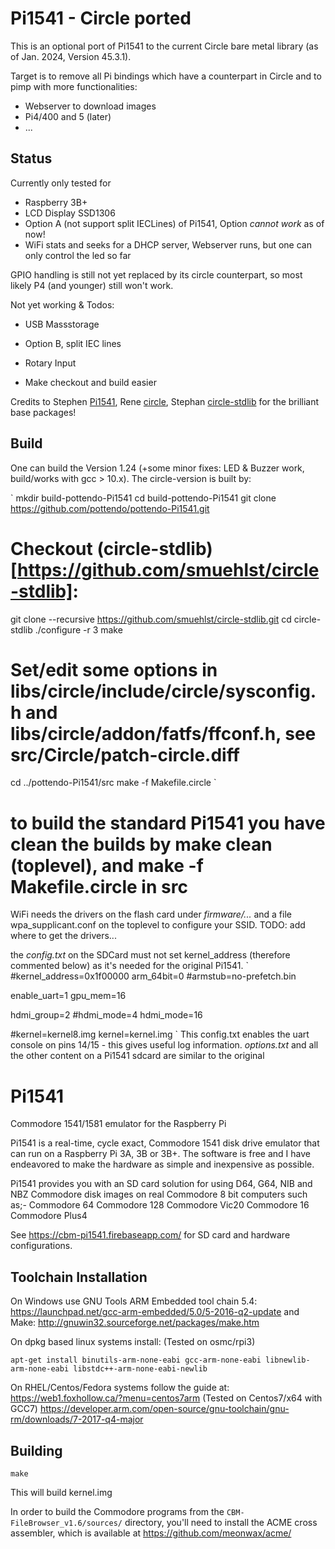 # Pi1541 - Circle ported

This is an optional port of Pi1541 to the current Circle bare metal library (as of Jan. 2024, Version 45.3.1).

Target is to remove all Pi bindings which have a counterpart in Circle and to pimp with more functionalities:
- Webserver to download images
- Pi4/400 and 5 (later)
- ...

Status
------
Currently only tested for
- Raspberry 3B+
- LCD Display SSD1306
- Option A (not support split IECLines) of Pi1541, Option *cannot work* as of now!
- WiFi stats and seeks for a DHCP server, Webserver runs, but one can only control the led so far

GPIO handling is still not yet replaced by its circle counterpart, so most likely P4 (and younger) still won't work.

Not yet working & Todos:
- USB Massstorage
- Option B, split IEC lines
- Rotary Input

- Make checkout and build easier

Credits to Stephen [Pi1541](https://cbm-pi1541.firebaseapp.com/), Rene [circle](https://github.com/rsta2/circle), Stephan [circle-stdlib](https://github.com/smuehlst/circle-stdlib) for the brilliant base packages!

Build
-----
One can build the Version 1.24 (+some minor fixes: LED & Buzzer work, build/works with gcc > 10.x).
The circle-version is built by:


`
mkdir build-pottendo-Pi1541
cd build-pottendo-Pi1541
git clone https://github.com/pottendo/pottendo-Pi1541.git
# Checkout (circle-stdlib)[https://github.com/smuehlst/circle-stdlib]:
git clone --recursive https://github.com/smuehlst/circle-stdlib.git
cd circle-stdlib
./configure -r 3
make

# Set/edit some options in libs/circle/include/circle/sysconfig.h and libs/circle/addon/fatfs/ffconf.h, see src/Circle/patch-circle.diff

cd ../pottendo-Pi1541/src
make -f Makefile.circle
`
# to build the standard Pi1541 you have clean the builds by make clean (toplevel), and make -f Makefile.circle in src


WiFi needs the drivers on the flash card under *firmware/...* and a file wpa_supplicant.conf on the toplevel to configure your SSID.
TODO: add where to get the drivers...

the *config.txt* on the SDCard must not set kernel_address (therefore commented below) as it's needed for the original Pi1541.
`
#kernel_address=0x1f00000
arm_64bit=0
#armstub=no-prefetch.bin 

enable_uart=1
gpu_mem=16

hdmi_group=2
#hdmi_mode=4
hdmi_mode=16

#kernel=kernel8.img
kernel=kernel.img
`
This config.txt enables the uart console on pins 14/15 - this gives useful log information.
*options.txt* and all the other content on a Pi1541 sdcard are similar to the original

# Pi1541

Commodore 1541/1581 emulator for the Raspberry Pi

Pi1541 is a real-time, cycle exact, Commodore 1541 disk drive emulator that can run on a Raspberry Pi 3A, 3B or 3B+. The software is free and I have endeavored to make the hardware as simple and inexpensive as possible.

Pi1541 provides you with an SD card solution for using D64, G64, NIB and NBZ Commodore disk images on real Commodore 8 bit computers such as;-
Commodore 64
Commodore 128
Commodore Vic20
Commodore 16
Commodore Plus4

See https://cbm-pi1541.firebaseapp.com/ for SD card and hardware configurations.

Toolchain Installation
----------------------

On Windows use GNU Tools ARM Embedded tool chain 5.4:
https://launchpad.net/gcc-arm-embedded/5.0/5-2016-q2-update
and Make:
http://gnuwin32.sourceforge.net/packages/make.htm


On dpkg based linux systems install:
(Tested on osmc/rpi3)
```
apt-get install binutils-arm-none-eabi gcc-arm-none-eabi libnewlib-arm-none-eabi libstdc++-arm-none-eabi-newlib
```

On RHEL/Centos/Fedora systems follow the guide at:
https://web1.foxhollow.ca/?menu=centos7arm
(Tested on Centos7/x64 with GCC7)
https://developer.arm.com/open-source/gnu-toolchain/gnu-rm/downloads/7-2017-q4-major

Building
--------
```
make
```
This will build kernel.img


In order to build the Commodore programs from the `CBM-FileBrowser_v1.6/sources/` directory, you'll need to install the ACME cross assembler, which is available at https://github.com/meonwax/acme/
